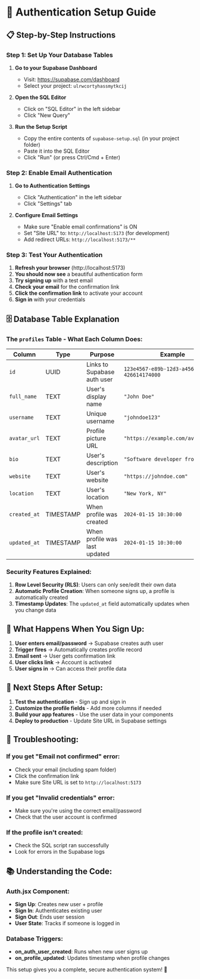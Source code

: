 # 🔐 Authentication Setup Guide

## 📋 **Step-by-Step Instructions**

### **Step 1: Set Up Your Database Tables**

1. **Go to your Supabase Dashboard**
   - Visit: https://supabase.com/dashboard
   - Select your project: `ulrwcortyhassmytkcij`

2. **Open the SQL Editor**
   - Click on "SQL Editor" in the left sidebar
   - Click "New Query"

3. **Run the Setup Script**
   - Copy the entire contents of `supabase-setup.sql` (in your project folder)
   - Paste it into the SQL Editor
   - Click "Run" (or press Ctrl/Cmd + Enter)

### **Step 2: Enable Email Authentication**

1. **Go to Authentication Settings**
   - Click "Authentication" in the left sidebar
   - Click "Settings" tab

2. **Configure Email Settings**
   - Make sure "Enable email confirmations" is ON
   - Set "Site URL" to: `http://localhost:5173` (for development)
   - Add redirect URLs: `http://localhost:5173/**`

### **Step 3: Test Your Authentication**

1. **Refresh your browser** (http://localhost:5173)
2. **You should now see** a beautiful authentication form
3. **Try signing up** with a test email
4. **Check your email** for the confirmation link
5. **Click the confirmation link** to activate your account
6. **Sign in** with your credentials

## 🗄️ **Database Table Explanation**

### **The `profiles` Table - What Each Column Does:**

| Column | Type | Purpose | Example |
|--------|------|---------|---------|
| `id` | UUID | Links to Supabase auth user | `123e4567-e89b-12d3-a456-426614174000` |
| `full_name` | TEXT | User's display name | `"John Doe"` |
| `username` | TEXT | Unique username | `"johndoe123"` |
| `avatar_url` | TEXT | Profile picture URL | `"https://example.com/avatar.jpg"` |
| `bio` | TEXT | User's description | `"Software developer from NYC"` |
| `website` | TEXT | User's website | `"https://johndoe.com"` |
| `location` | TEXT | User's location | `"New York, NY"` |
| `created_at` | TIMESTAMP | When profile was created | `2024-01-15 10:30:00` |
| `updated_at` | TIMESTAMP | When profile was last updated | `2024-01-15 10:30:00` |

### **Security Features Explained:**

1. **Row Level Security (RLS)**: Users can only see/edit their own data
2. **Automatic Profile Creation**: When someone signs up, a profile is automatically created
3. **Timestamp Updates**: The `updated_at` field automatically updates when you change data

## 🎯 **What Happens When You Sign Up:**

1. **User enters email/password** → Supabase creates auth user
2. **Trigger fires** → Automatically creates profile record
3. **Email sent** → User gets confirmation link
4. **User clicks link** → Account is activated
5. **User signs in** → Can access their profile data

## 🚀 **Next Steps After Setup:**

1. **Test the authentication** - Sign up and sign in
2. **Customize the profile fields** - Add more columns if needed
3. **Build your app features** - Use the user data in your components
4. **Deploy to production** - Update Site URL in Supabase settings

## 🔧 **Troubleshooting:**

### **If you get "Email not confirmed" error:**
- Check your email (including spam folder)
- Click the confirmation link
- Make sure Site URL is set to `http://localhost:5173`

### **If you get "Invalid credentials" error:**
- Make sure you're using the correct email/password
- Check that the user account is confirmed

### **If the profile isn't created:**
- Check the SQL script ran successfully
- Look for errors in the Supabase logs

## 📚 **Understanding the Code:**

### **Auth.jsx Component:**
- **Sign Up**: Creates new user + profile
- **Sign In**: Authenticates existing user
- **Sign Out**: Ends user session
- **User State**: Tracks if someone is logged in

### **Database Triggers:**
- **on_auth_user_created**: Runs when new user signs up
- **on_profile_updated**: Updates timestamp when profile changes

This setup gives you a complete, secure authentication system! 🎉




